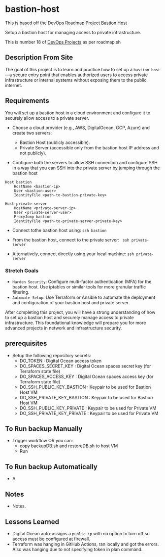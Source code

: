 # bastion-host

This is based off the DevOps Roadmap Project [Bastion Host](https://roadmap.sh/projects/bastion-host)

Setup a bastion host for managing access to private infrastructure. 

This is number 18 of [DevOps Projects](https://roadmap.sh/devops/projects) as per roadmap.sh

## Description From Site 

The goal of this project is to learn and practice how to set up a `bastion host` —a secure entry point that enables authorized users to access private infrastructure or internal systems without exposing them to the public internet.

## Requirements

You will set up a bastion host in a cloud environment and configure it to securely allow access to a private server.

- Choose a cloud provider (e.g., AWS, DigitalOcean, GCP, Azure) and create two servers:
    - Bastion Host (publicly accessible).
    - Private Server (accessible only from the bastion host IP address and not publicly).

- Configure both the servers to allow SSH connection and configure SSH in a way that you can SSH into the private server by jumping through the bastion host

```
Host bastion
    HostName <bastion-ip>
    User <bastion-user>
    IdentityFile <path-to-bastion-private-key>

Host private-server
    HostName <private-server-ip>
    User <private-server-user>
    ProxyJump bastion
    IdentityFile <path-to-private-server-private-key>
```

- Connect tothe bastion host using: 
    `ssh bastion   `

- From the bastion host, connect to the private server:
    ` ssh private-server`

- Alternatively, connect directly using your local machine:
    `ssh private-server `

### Stretch Goals


- `Harden Security`: Configure multi-factor authentication (MFA) for the bastion host. Use iptables or similar tools for more granular traffic filtering.
- `Automate Setup`: Use Terraform or Ansible to automate the deployment and configuration of your bastion host and private server.


After completing this project, you will have a strong understanding of how to set up a bastion host and securely manage access to private infrastructure. This foundational knowledge will prepare you for more advanced projects in network and infrastructure security.

## prerequisites

- Setup the following repository secrets:
    - DO_TOKEN : Digital Ocean access token
    - DO_SPACES_SECRET_KEY : Digital Ocean spaces secret key (for Terraform state file)
    - DO_SPACES_ACCESS_KEY : Digital Ocean spaces access key (for Terraform state file)
    - DO_SSH_PUBLIC_KEY_BASTION : Keypair to be used for Bastion Host VM 
    - DO_SSH_PRIVATE_KEY_BASTION : Keypair to be used for Bastion Host VM
    - DO_SSH_PUBLIC_KEY_PRIVATE : Keypair to be used for Private VM 
    - DO_SSH_PRIVATE_KEY_PRIVATE : Keypair to be used for Private VM

## To Run backup Manually 

- Trigger workflow OR you can:
    - copy backupDB.sh and restoreDB.sh to host VM
    - Run 

## To Run backup Automatically 

- A



## Notes 

- Notes. 

## Lessons Learned

- Digital Ocean auto-assigns a `public ip` with no option to turn off so access must be configured at firewall. 
- Terraform was hanging in GitHub Actions, ran locally and got the errors. Also was hanging due to not specifying token in plan command. 